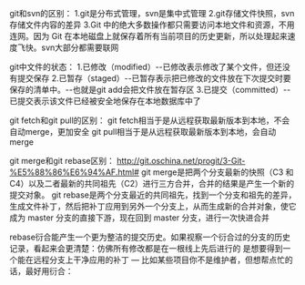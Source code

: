 git和svn的区别：
1.git是分布式管理，svn是集中式管理
2.git存储文件快照，svn存储文件内容的差异
3.Git 中的绝大多数操作都只需要访问本地文件和资源，不用连网。因为 Git 在本地磁盘上就保存着所有当前项目的历史更新，所以处理起来速度飞快。svn大部分都需要联网

git中文件的状态：
1.已修改（modified）--已修改表示修改了某个文件，但还没有提交保存
2.已暂存（staged）--已暂存表示把已修改的文件放在下次提交时要保存的清单中。--也就是git add会把文件放在暂存区
3.已提交（committed）--已提交表示该文件已经被安全地保存在本地数据库中了

git fetch和git pull的区别：
git fetch相当于是从远程获取最新版本到本地，不会自动merge，更加安全
git pull相当于是从远程获取最新版本到本地，会自动merge

git merge和git rebase区别：
http://git.oschina.net/progit/3-Git-%E5%88%86%E6%94%AF.html#
git merge是把两个分支最新的快照（C3 和 C4）以及二者最新的共同祖先（C2）进行三方合并，合并的结果是产生一个新的提交对象。
git rebase是两个分支最近的共同祖先，找到一个分支和祖先的差异，生成文件补丁，然后把补丁应用到另外一个分支上，从而生成新的合并对象，使它成为 master 分支的直接下游，现在回到 master 分支，进行一次快进合并

rebase衍合能产生一个更为整洁的提交历史。如果视察一个衍合过的分支的历史记录，看起来会更清楚：仿佛所有修改都是在一根线上先后进行的
是想要得到一个能在远程分支上干净应用的补丁 — 比如某些项目你不是维护者，但想帮点忙的话，最好用衍合：
